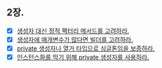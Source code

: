 ## 2장.

- [x] [생성자 대신 정적 팩터리 메서드를 고려하라.](2장/Item01/생성자_대신_정적_팩터리_메서드를_고려하라.md)
- [x] [생성자에 매개변수가 많다면 빌더를 고려하라.](2장/Item02/생성자_매개변수가_많은_경우에_빌더_사용을_고려해_볼_것.md)
- [x] [private 생성자나 열거 타입으로 싱글톤임을 보증하라.](2장/item03/private_생성자나_열거_타입으로_싱글턴임을_보증하라.md)
- [x] [인스턴스화를 막기 위해 private 생성자를 사용하라.](2장/item04/private_생성자로_noninstantiability를_강제할_것.md)